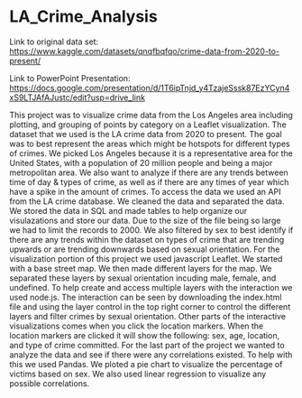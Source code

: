 # LA_Crime_Analysis
Link to original data set:
https://www.kaggle.com/datasets/qnqfbqfqo/crime-data-from-2020-to-present/

Link to PowerPoint Presentation:
https://docs.google.com/presentation/d/1T6ipTnjd_y4TzajeSssk87EzYCyn4xS9LTJAfAJustc/edit?usp=drive_link

This project was to visualize crime data from the Los Angeles area including plotting, and grouping of points by category on a Leaflet visualization. The dataset that we used is the LA crime data from 2020 to present. The goal was to best represent the areas which might be hotspots for different types of crimes. We picked Los Angeles because it is a representative area for the United States, with a population of 20 million people and being a major metropolitan area. We also want to analyze if there are any trends between time of day & types of crime, as well as if there are any times of year which have a spike in the amount of crimes. 
	To access the data we used an API from the LA crime database. We cleaned the data and separated the data. We stored the data in SQL and made tables to help organize our visulazations and store our data. Due to the size of the file being so large we had to limit the records to 2000. We also filtered by sex to best identify if there are any trends within the dataset on types of crime that are trending upwards or are trending downwards based on sexual orientation.
   For the visualization portion of this project we used javascript Leaflet. We started with a base street map. We then made different layers for the map. We separated these layers by sexual orientation incuding male, female, and undefined. To help create and access multiple layers with the interaction we used node.js. The interaction can be seen by downloading the index.html file and using the layer control in the top right corner to control the different layers and filter crimes by sexual orientation. Other parts of the interactive visualizations comes when you click the location markers. When the location markers are clicked it will show the following: sex, age, location, and type of crime committed.
   For the last part of the project we wanted to analyze the data and see if there were any correlations existed. To help with this we used Pandas. We ploted a pie chart to visualize the percentage of victims based on sex. We also used linear regression to visualize any possible correlations. 
